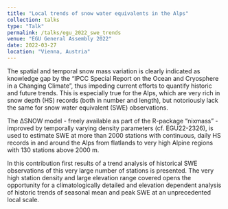 ```yaml
---
title: "Local trends of snow water equivalents in the Alps"
collection: talks
type: "Talk"
permalink: /talks/egu_2022_swe_trends
venue: "EGU General Assembly 2022"
date: 2022-03-27
location: "Vienna, Austria"
---
```


The spatial and temporal snow mass variation is clearly indicated as knowledge gap by the “IPCC Special Report on the Ocean and Cryosphere in a Changing Climate”, thus impeding current efforts to quantify historic and future trends. This is especially true for the Alps, which are very rich in snow depth (HS) records (both in number and length), but notoriously lack the same for snow water equivalent (SWE) observations.

The ∆SNOW model - freely available as part of the R-package “nixmass” - improved by temporally varying density parameters (cf. EGU22-2326), is used to estimate SWE at more than 2000 stations with continuous, daily HS records in and around the Alps from flatlands to very high Alpine regions with 130 stations above 2000 m.

In this contribution first results of a trend analysis of historical SWE observations of this very large number of stations is presented. The very high station density and large elevation range covered opens the opportunity for a climatologically detailed and elevation dependent analysis of historic trends of seasonal mean and peak SWE at an unprecedented local scale.
